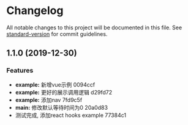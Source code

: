 # Changelog

All notable changes to this project will be documented in this file. See [standard-version](https://github.com/conventional-changelog/standard-version) for commit guidelines.

## 1.1.0 (2019-12-30)


### Features

* **example:** 新增vue示例 0094ccf
* **example:** 更好的展示调用逻辑 d29fd72
* **example:** 添加nav 7fd9c5f
* **main:** 修改默认等待时间为0 20a0d83
* 测试完成, 添加react hooks example 77384c1
